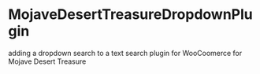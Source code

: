 # MojaveDesertTreasureDropdownPlugin
adding a dropdown search to a text search plugin for WooCoomerce for Mojave Desert Treasure
